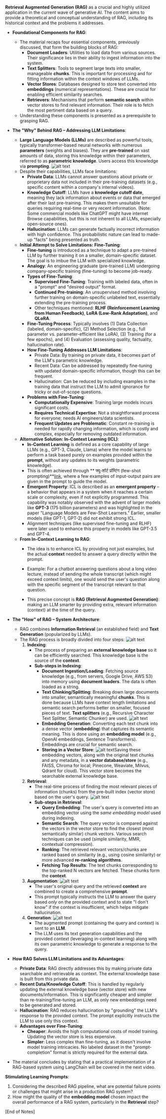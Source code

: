 
**Retrieval Augmented Generation (RAG)** as a crucial and highly utilized application in the current wave of generative AI. The content aims to provide a theoretical and conceptual understanding of RAG, including its historical context and the problems it addresses.

* **Foundational Components for RAG**:
    * The material recaps four essential components, previously discussed, that form the building blocks of RAG:
        * **Document Loaders**: Utilities to load data from various sources. Their significance lies in their ability to ingest information into the system.
        * **Text Splitters**: Tools to segment large texts into smaller, manageable **chunks**. This is important for processing and for fitting information within the context windows of LLMs.
        * **Vector Stores**: Databases designed to store text converted into **embeddings** (numerical representations). These are crucial for enabling efficient similarity searches.
        * **Retrievers**: Mechanisms that perform **semantic search** within vector stores to find relevant information. Their role is to fetch the most pertinent data based on a query.
    * Understanding these components is presented as a prerequisite to grasping RAG.

* **The "Why" Behind RAG – Addressing LLM Limitations**:
    * **Large Language Models (LLMs)** are described as powerful tools, typically transformer-based neural networks with numerous **parameters** (weights and biases). They are **pre-trained** on vast amounts of data, storing this knowledge within their parameters, referred to as **parametric knowledge**. Users access this knowledge via **prompting**. ![alt text](images/image-16.png) 
    * Despite their capabilities, LLMs face limitations:
        * **Private Data**: LLMs cannot answer questions about private or proprietary data not included in their pre-training datasets (e.g., specific content within a company's internal videos).
        * **Knowledge Cutoff**: LLMs have a **knowledge cutoff date**, meaning they lack information about events or data that emerged after their last pre-training. This makes them unsuitable for queries requiring real-time or very recent information. (Note: Some commercial models like ChatGPT might have internet Browse capabilities, but this is not inherent to all LLMs, especially open-source ones).
        * **Hallucination**: LLMs can generate factually incorrect information with high confidence. This probabilistic nature can lead to made-up "facts" being presented as truth.
    * **Initial Attempt to Solve Limitations: Fine-Tuning**:
        * **Fine-tuning** is introduced as a technique to adapt a pre-trained LLM by further training it on a smaller, domain-specific dataset. The goal is to imbue the LLM with specialized knowledge.
        * **Analogy**: An engineering graduate (pre-trained LLM) undergoing company-specific training (fine-tuning) to become job-ready.
        * **Types of Fine-Tuning**:
            * **Supervised Fine-Tuning**: Training with labeled data, often in a "prompt" and "desired output" format.
            * **Continued Pre-training**: An unsupervised method involving further training on domain-specific unlabeled text, essentially extending the pre-training process.
            * Other techniques mentioned: **RLHF (Reinforcement Learning from Human Feedback)**, **LoRA (Low-Rank Adaptation)**, and **QLoRA**.
        * **Fine-Tuning Process**: Typically involves (1) Data Collection (labeled, domain-specific), (2) Method Selection (e.g., full parameter vs. parameter-efficient like LoRA), (3) Training (for a few epochs), and (4) Evaluation (assessing quality, factuality, hallucination rate).
        * **How Fine-Tuning Addresses LLM Limitations**:
            * Private Data: By training on private data, it becomes part of the LLM's parametric knowledge.
            * Recent Data: Can be addressed by repeatedly fine-tuning with updated domain-specific information, though this can be frequent.
            * Hallucination: Can be reduced by including examples in the training data that instruct the LLM to admit ignorance for tricky or out-of-scope questions.
        * **Problems with Fine-Tuning**:
            * **Computationally Expensive**: Training large models incurs significant costs.
            * **Requires Technical Expertise**: Not a straightforward process for everyone; needs AI engineers/data scientists.
            * **Frequent Updates are Problematic**: Constant re-training is needed for rapidly changing information, which is costly and complex, especially for removing outdated information.
    * **Alternative Solution: In-Context Learning (ICL)**:
        * **In-Context Learning** is defined as a core capability of large LLMs (e.g., GPT-3, Claude, Llama) where the model learns to perform a task based purely on examples provided within the **prompt**, without any updates to its weights (parametric knowledge).
        * This is often achieved through ** फ्यू-शॉर्ट प्रॉम्टिंग (few-shot prompting)**[link](https://arxiv.org/pdf/2005.14165.pdf), where a few examples of input-output pairs are given in the prompt to guide the model.
        * **Emergent Property**: ICL is described as an **emergent property** – a behavior that appears in a system when it reaches a certain scale or complexity, even if not explicitly programmed. This capability was notably observed with the advent of larger models like **GPT-3** (175 billion parameters) and was highlighted in the paper "Language Models are Few-Shot Learners." Earlier, smaller models (like GPT-1, GPT-2) did not exhibit strong ICL.
        * Alignment techniques (like supervised fine-tuning and RLHF) were later used to enhance this property in models like GPT-3.5 and GPT-4.
    * **From In-Context Learning to RAG**:
        * The idea is to enhance ICL by providing not just examples, but the actual **context** needed to answer a query directly within the prompt.
        * Example: For a chatbot answering questions about a long video lecture, instead of sending the whole transcript (which might exceed context limits), one would send the user's question along with the specific segment of the transcript relevant to that question. 

        * This precise concept is **RAG (Retrieval Augmented Generation)**: making an LLM smarter by providing extra, relevant information (context) at the time of the query.

* **The "How" of RAG – System Architecture**:
    * RAG combines **Information Retrieval** (an established field) and **Text Generation** (popularized by LLMs).
    * The RAG process is broadly divided into four steps:
    ![alt text](images/image-17.png)
        1.  **Indexing**:
            * The process of preparing an **external knowledge base** so it can be efficiently searched. This knowledge base is the source of the **context**.
            * **Sub-steps in Indexing**:
                * **Document Ingestion/Loading**: Fetching source knowledge (e.g., from servers, Google Drive, AWS S3) into memory using **document loaders**. The data is often loaded as a string.
                * **Text Chinking/Splitting**: Breaking down large documents into smaller, semantically meaningful **chunks**. This is done because LLMs have context length limitations and semantic search performs better on smaller, focused pieces of text. **Text splitters** (e.g., Recursive Character Text Splitter, Semantic Chunker) are used.
                ![alt text](images/image-18.png)
                * **Embedding Generation**: Converting each text chunk into a dense vector (**embedding**) that captures its semantic meaning. This is done using an **embedding model** (e.g., OpenAI embeddings, Sentence Transformers). Embeddings are crucial for semantic search.
                * **Storing in a Vector Store**: ![alt text](images/image-19.png)Saving these embedding vectors, along with the original text chunks and any metadata, in a **vector database/store** (e.g., FAISS, Chroma for local; Pinecone, Weaviate, Milvus, Qdrant for cloud). This vector store becomes the searchable external knowledge base.
        2.  **Retrieval**:
            * The real-time process of finding the most relevant pieces of information (chunks) from the pre-built index (vector store) based on the user's query.
            ![alt text](images/image-20.png)
            * **Sub-steps in Retrieval**:
                * **Query Embedding**: The user's query is converted into an embedding vector using the *same embedding model* used during indexing.
                * **Semantic Search**: The query vector is compared against the vectors in the vector store to find the closest (most semantically similar) chunk vectors. Various search techniques can be used (simple similarity, MMR, contextual compression).
                * **Ranking**: The retrieved relevant vectors/chunks are ranked based on similarity (e.g., using cosine similarity) or more advanced **re-ranking algorithms**.
                * **Fetching Top Results**: The text chunks corresponding to the top-ranked N vectors are fetched. These chunks form the **context**.
        3.  **Augmentation**:
        ![alt text](images/image-21.png)
            * The user's original query and the retrieved **context** are combined to create a comprehensive **prompt**.
            * This prompt typically instructs the LLM to answer the query based *only* on the provided context and to state "I don't know" if the context is insufficient, which helps mitigate hallucination.
        4.  **Generation**:
        ![alt text](images/image-22.png)
            * The augmented prompt (containing the query and context) is sent to an **LLM**.
            * The LLM uses its text generation capabilities and the provided context (leveraging in-context learning) along with its own parametric knowledge to generate a response to the query.

* **How RAG Solves LLM Limitations and its Advantages**:
    * **Private Data**: RAG directly addresses this by making private data searchable and retrievable as context. The external knowledge base is built from this private data.
    * **Recent Data/Knowledge Cutoff**: This is handled by regularly updating the external knowledge base (vector store) with new documents/information. This is significantly cheaper and simpler than re-training/fine-tuning an LLM, as only new embeddings need to be generated and stored.
    * **Hallucination**: RAG reduces hallucination by "grounding" the LLM's response to the provided context. The prompt explicitly instructs the LLM to use only this context.
    * **Advantages over Fine-Tuning**:
        * **Cheaper**: Avoids the high computational costs of model training. Updating the vector store is less expensive.
        * **Simpler**: Less complex than fine-tuning, as it doesn't involve model training intricacies. No labeled dataset in the "prompt-completion" format is strictly required for the external data.

* The material concludes by stating that a practical implementation of a RAG-based system using LangChain will be covered in the next video.

**Stimulating Learning Prompts**:
1.  Considering the described RAG pipeline, what are potential failure points or challenges that might arise in a production RAG system?
2.  How might the quality of the **embedding model** chosen impact the overall performance of a RAG system, particularly in the **Retrieval** step?

[End of Notes]